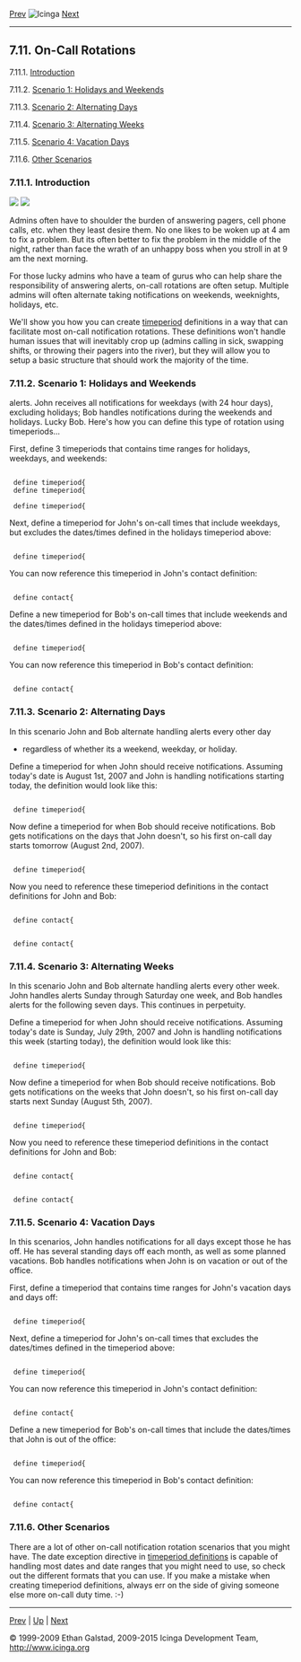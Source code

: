 [Prev](escalation_condition.md) ![Icinga](../images/logofullsize.png "Icinga") [Next](clusters.md)

* * * * *

7.11. On-Call Rotations
-----------------------

7.11.1. [Introduction](oncallrotation.md#introduction)

7.11.2. [Scenario 1: Holidays and
Weekends](oncallrotation.md#holidaysweekends)

7.11.3. [Scenario 2: Alternating
Days](oncallrotation.md#alternatingdays)

7.11.4. [Scenario 3: Alternating
Weeks](oncallrotation.md#alternatingweeks)

7.11.5. [Scenario 4: Vacation Days](oncallrotation.md#vacationdays)

7.11.6. [Other Scenarios](oncallrotation.md#others)

### 7.11.1. Introduction

![](../images/objects-contacts.png)
![](../images/objects-timeperiods.png)

Admins often have to shoulder the burden of answering pagers, cell phone
calls, etc. when they least desire them. No one likes to be woken up at
4 am to fix a problem. But its often better to fix the problem in the
middle of the night, rather than face the wrath of an unhappy boss when
you stroll in at 9 am the next morning.

For those lucky admins who have a team of gurus who can help share the
responsibility of answering alerts, on-call rotations are often setup.
Multiple admins will often alternate taking notifications on weekends,
weeknights, holidays, etc.

We'll show you how you can create
[timeperiod](timeperiods.md "5.9. Time Periods") definitions in a way
that can facilitate most on-call notification rotations. These
definitions won't handle human issues that will inevitably crop up
(admins calling in sick, swapping shifts, or throwing their pagers into
the river), but they will allow you to setup a basic structure that
should work the majority of the time.

### 7.11.2. Scenario 1: Holidays and Weekends

alerts. John receives all notifications for weekdays (with 24 hour
days), excluding holidays; Bob handles notifications during the weekends
and holidays. Lucky Bob. Here's how you can define this type of rotation
using timeperiods...

First, define 3 timeperiods that contains time ranges for holidays,
weekdays, and weekends:

<pre><code>
 define timeperiod{
 define timeperiod{

 define timeperiod{
</code></pre>

Next, define a timeperiod for John's on-call times that include
weekdays, but excludes the dates/times defined in the holidays
timeperiod above:

<pre><code>
 define timeperiod{
</code></pre>

You can now reference this timeperiod in John's contact definition:

<pre><code>
 define contact{
</code></pre>

Define a new timeperiod for Bob's on-call times that include weekends
and the dates/times defined in the holidays timeperiod above:

<pre><code>
 define timeperiod{
</code></pre>

You can now reference this timeperiod in Bob's contact definition:

<pre><code>
 define contact{
</code></pre>

### 7.11.3. Scenario 2: Alternating Days

In this scenario John and Bob alternate handling alerts every other day
- regardless of whether its a weekend, weekday, or holiday.

Define a timeperiod for when John should receive notifications. Assuming
today's date is August 1st, 2007 and John is handling notifications
starting today, the definition would look like this:

<pre><code>
 define timeperiod{
</code></pre>

Now define a timeperiod for when Bob should receive notifications. Bob
gets notifications on the days that John doesn't, so his first on-call
day starts tomorrow (August 2nd, 2007).

<pre><code>
 define timeperiod{
</code></pre>

Now you need to reference these timeperiod definitions in the contact
definitions for John and Bob:

<pre><code>
 define contact{
</code></pre>

<pre><code>
 define contact{
</code></pre>

### 7.11.4. Scenario 3: Alternating Weeks

In this scenario John and Bob alternate handling alerts every other
week. John handles alerts Sunday through Saturday one week, and Bob
handles alerts for the following seven days. This continues in
perpetuity.

Define a timeperiod for when John should receive notifications. Assuming
today's date is Sunday, July 29th, 2007 and John is handling
notifications this week (starting today), the definition would look like
this:

<pre><code>
 define timeperiod{
</code></pre>

Now define a timeperiod for when Bob should receive notifications. Bob
gets notifications on the weeks that John doesn't, so his first on-call
day starts next Sunday (August 5th, 2007).

<pre><code>
 define timeperiod{
</code></pre>

Now you need to reference these timeperiod definitions in the contact
definitions for John and Bob:

<pre><code>
 define contact{
</code></pre>

<pre><code>
 define contact{
</code></pre>

### 7.11.5. Scenario 4: Vacation Days

In this scenarios, John handles notifications for all days except those
he has off. He has several standing days off each month, as well as some
planned vacations. Bob handles notifications when John is on vacation or
out of the office.

First, define a timeperiod that contains time ranges for John's vacation
days and days off:

<pre><code>
 define timeperiod{
</code></pre>

Next, define a timeperiod for John's on-call times that excludes the
dates/times defined in the timeperiod above:

<pre><code>
 define timeperiod{
</code></pre>

You can now reference this timeperiod in John's contact definition:

<pre><code>
 define contact{
</code></pre>

Define a new timeperiod for Bob's on-call times that include the
dates/times that John is out of the office:

<pre><code>
 define timeperiod{
</code></pre>

You can now reference this timeperiod in Bob's contact definition:

<pre><code>
 define contact{
</code></pre>

### 7.11.6. Other Scenarios

There are a lot of other on-call notification rotation scenarios that
you might have. The date exception directive in [timeperiod
definitions](objectdefinitions.md#objectdefinitions-timeperiod) is
capable of handling most dates and date ranges that you might need to
use, so check out the different formats that you can use. If you make a
mistake when creating timeperiod definitions, always err on the side of
giving someone else more on-call duty time. :-)

* * * * *

[Prev](escalation_condition.md) | [Up](ch07.md) | [Next](clusters.md)






© 1999-2009 Ethan Galstad, 2009-2015 Icinga Development Team,
http://www.icinga.org
